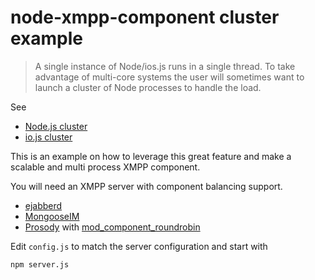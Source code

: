 node-xmpp-component cluster example
===================================

> A single instance of Node/ios.js runs in a single thread. To take advantage of multi-core systems the user will sometimes want to launch a cluster of Node processes to handle the load.

See
* [Node.js cluster](http://nodejs.org/api/cluster.html)
* [io.js cluster](https://iojs.org/api/cluster.html)

This is an example on how to leverage this great feature and make a scalable and multi process XMPP component.

You will need an XMPP server with component balancing support.
* [ejabberd](https://www.ejabberd.im/)
* [MongooseIM](https://www.erlang-solutions.com/products/mongooseim-massively-scalable-ejabberd-platform)
* [Prosody](http://prosody.im/) with [mod_component_roundrobin](https://code.google.com/p/prosody-modules/wiki/mod_component_roundrobin)

Edit ```config.js``` to match the server configuration and start with
```
npm server.js
```
